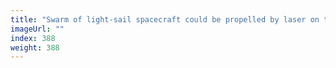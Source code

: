 ```yaml
---
title: "Swarm of light-sail spacecraft could be propelled by laser on the moon"
imageUrl: ""
index: 388
weight: 388
---
```

